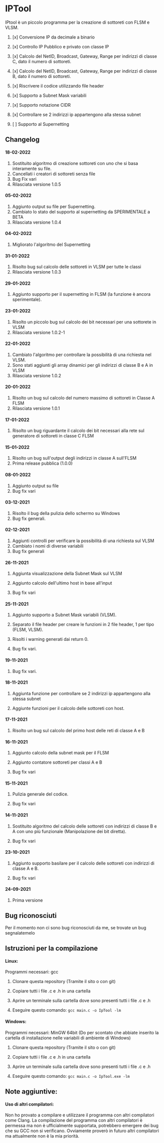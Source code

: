 
  
  

# IPTool

IPtool è un piccolo programma per la creazione di sottoreti con FLSM e VLSM.

  

1. [x] Conversione IP da decimale a binario

2. [x] Controllo IP Pubblico e privato con classe IP

3. [x] Calcolo del NetID, Broadcast, Gateway, Range per indirizzi di classe C, dato il numero di sottoreti.

4. [x] Calcolo del NetID, Broadcast, Gateway, Range per indirizzi di classe B, dato il numero di sottoreti.

5. [x] Riscrivere il codice utilizzando file header

6. [x] Supporto a Subnet Mask variabili

7. [x] Supporto notazione CIDR

8. [x] Controllare se 2 indirizzi ip appartengono alla stessa subnet

9. [ ] Supporto al Supernetting

## Changelog
#### 18-02-2022
 1. Sostituito algoritmo di creazione sottoreti con uno che si basa interamente su file. 
 2. Cancellati i creatori di sottoreti senza file
 3. Bug Fix vari
 4. Rilasciata versione 1.0.5
#### 05-02-2022
 1. Aggiunto output su file per Supernetting.
 2. Cambiato lo stato del supporto al supernetting da SPERIMENTALE a BETA
 3. Rilasciata versione 1.0.4
#### 04-02-2022
 1. Migliorato l'algoritmo del Supernetting
#### 31-01-2022
 1. Risolto bug sul calcolo delle sottoreti in VLSM per tutte le classi
 2. Rilasciata versione 1.0.3
#### 29-01-2022
 1. Aggiunto supporto per il supernetting in FLSM (la funzione è ancora sperimentale).
#### 23-01-2022
 1. Risolto un piccolo bug sul calcolo dei bit necessari per una sottorete in VLSM
 2. Rilasciata versione 1.0.2-1
#### 22-01-2022
 1. Cambiato l'algoritmo per controllare la possibilità di una richiesta nel VLSM.
 2. Sono stati aggiunti gli array dinamici per gli indirizzi di classe B e A in VLSM
 3. Rilasciata versione 1.0.2
#### 20-01-2022
 1. Risolto un bug sul calcolo del numero massimo di sottoreti in Classe A FLSM
 2. Rilasciata versione 1.0.1
#### 17-01-2022
 1. Risolto un bug riguardante il calcolo dei bit necessari alla rete sul generatore di sottoreti in classe C FLSM
#### 15-01-2022
 1. Risolto un bug sull'output degli indirizzi in classe A sull'FLSM
 2. Prima release pubblica (1.0.0)
#### 08-01-2022
 1. Aggiunto output su file
 2. Bug fix vari
#### 03-12-2021
 1. Risolto il bug della pulizia dello schermo su Windows
 2. Bug fix generali.
#### 02-12-2021

 1. Aggiunti controlli per verificare la possibilità di una richiesta sul VLSM
 2. Cambiato i nomi di diverse variabili
 3. Bug fix generali

#### 26-11-2021

1. Aggiunta visualizzazione della Subnet Mask sul VLSM

2. Aggiunto calcolo dell'ultimo host in base all'input

3. Bug fix vari

#### 25-11-2021

1. Aggiunto supporto a Subnet Mask variabili (VLSM).

2. Separato il file header per creare le funzioni in 2 file header, 1 per tipo (FLSM, VLSM).

3. Risolti i warning generati dai return 0.

4. Bug fix vari.

#### 19-11-2021

1. Bug fix vari.

#### 18-11-2021

1. Aggiunta funzione per controllare se 2 indirizzi ip appartengono alla stessa subnet

2. Aggiunte funzioni per il calcolo delle sottoreti con host.

#### 17-11-2021

1. Risolto un bug sul calcolo del primo host delle reti di classe A e B

#### 16-11-2021

1. Aggiunto calcolo della subnet mask per il FLSM

2. Aggiunto contatore sottoreti per classi A e B

3. Bug fix vari

#### 15-11-2021

1. Pulizia generale del codice.

2. Bug fix vari

#### 14-11-2021

1. Sostituito algoritmo del calcolo delle sottoreti con indirizzi di classe B e A con uno più funzionale (Manipolazione dei bit diretta).

2. Bug fix vari

#### 23-10-2021

1. Aggiunto supporto basilare per il calcolo delle sottoreti con indirizzi di classe A e B.

2. Bug fix vari

#### 24-09-2021

1. Prima versione

## Bug riconosciuti
Per il momento non ci sono bug riconosciuti da me, se trovate un bug segnalatemelo
## Istruzioni per la compilazione

#### Linux:

Programmi necessari: gcc

1. Clonare questa repository (Tramite il sito o con git)

2. Copiare tutti i file .c e .h in una cartella

3. Aprire un terminale sulla cartella dove sono presenti tutti i file .c e .h

4. Eseguire questo comando: `gcc main.c -o IpTool -lm`

#### Windows:

Programmi necessari: MinGW 64bit (Do per scontato che abbiate inserito la cartella di installazione nelle variabili di ambiente di Windows)

1. Clonare questa repository (Tramite il sito o con git)

2. Copiare tutti i file .c e .h in una cartella

3. Aprire un terminale sulla cartella dove sono presenti tutti i file .c e .h

4. Eseguire questo comando: `gcc main.c -o IpTool.exe -lm`

## Note aggiuntive:
#### Uso di altri compilatori:

Non ho provato a compilare e utilizzare il programma con altri compilatori come Clang. 
La compilazione del programma con altri compilatori è permessa ma non è ufficialmente supportata, potrebbero emergere dei bug che su GCC non si verificano.
Ovviamente proverò in futuro altri compilatori ma attualmente non è la mia priorità.
